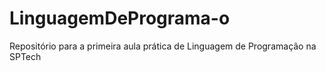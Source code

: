 # LinguagemDePrograma-o
Repositório para a primeira aula prática de Linguagem de Programação na SPTech
